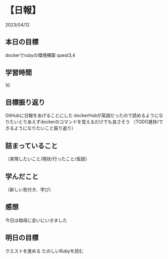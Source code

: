 # 【日報】
2023/04/12

## 本日の目標
dockerでrubyの環境構築
quest3,4

## 学習時間
10

## 目標振り返り
GitHubに日報をあげることにした
dockerHubが英語だったので読めるようになりたいとりあえずdockerのコマンドを覚えるだけでも良さそう
（TODO進捗/できるようになりたいこと振り返り）

## 詰まっていること
（実現したいこと/現状/行ったこと/仮説）

## 学んだこと
（新しい気付き、学び）

## 感想
今日は祖母に会いにいきました

## 明日の目標
クエストを進める
たのしいRubyを読む